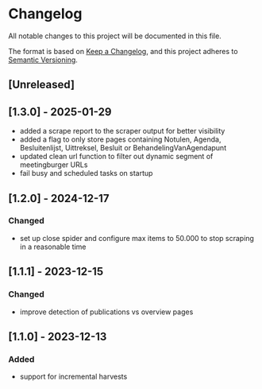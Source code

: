 # Changelog

All notable changes to this project will be documented in this file.

The format is based on [Keep a Changelog](https://keepachangelog.com/en/1.0.0/),
and this project adheres to [Semantic Versioning](https://semver.org/spec/v2.0.0.html).

## [Unreleased]

## [1.3.0] - 2025-01-29
- added a scrape report to the scraper output for better visibility
- added a flag to only store pages containing Notulen, Agenda, Besluitenlijst, Uittreksel, Besluit or BehandelingVanAgendapunt
- updated clean url function to filter out dynamic segment of meetingburger URLs
- fail busy and scheduled tasks on startup

## [1.2.0] - 2024-12-17
### Changed
- set up close spider and configure max items to 50.000 to stop scraping in a reasonable time

## [1.1.1] - 2023-12-15
### Changed
- improve detection of publications vs overview pages

## [1.1.0] - 2023-12-13

### Added
- support for incremental harvests
